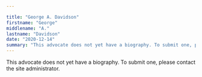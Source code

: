 ```yaml
---

title: "George A. Davidson"
firstname: "George"
middlename: "A."
lastname: "Davidson"
date: "2020-12-14"
summary: "This advocate does not yet have a biography. To submit one, please contact the site administrator."
---
```

This advocate does not yet have a biography. To submit one, please contact the site administrator.

